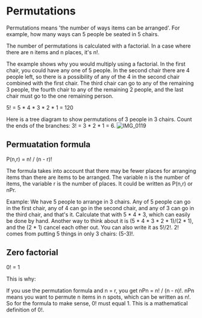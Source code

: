 # Permutations

Permutations means 'the number of ways items can be arranged'. For example, how many ways can 5 people be seated in 5 chairs.

The number of permutations is calculated with a factorial. In a case where there are n items and n places, it's n!.

The example shows why you would multiply using a factorial. In the first chair, you could have any one of 5 people. In the second chair there are 4 people left, so there is a possibility of any of the 4 in the second chair combined with the first chair. The third chair can go to any of the remaining 3 people, the fourth chair to any of the remaining 2 people, and the last chair must go to the one remaining person.

5! = 5 * 4 * 3 * 2 * 1 = 120

Here is a tree diagram to show permutations of 3 people in 3 chairs. Count the ends of the branches: 3! = 3 * 2 * 1 = 6.
![IMG_0119](https://github.com/pzzd/statistics-probability/assets/5471867/1f8ab365-77f4-4a38-a8d5-ccb3fb07da81)

## Permuatation formula

P(n,r) = n! / (n - r)!

The formula takes into account that there may be fewer places for arranging items than there are items to be arranged. The variable n is the number of items, the variable r is the number of places. It could be written as P(n,r) or nPr.

Example: We have 5 people to arrange in 3 chairs. Any of 5 people can go in the first chair, any of 4 can go in the second chair, and any of 3 can go in the third chair, and that's it. Calculate that with 5 * 4 * 3, which can easily be done by hand. Another way to think about it is (5 * 4 * 3 * 2 * 1)/(2 * 1), and the (2 * 1) cancel each other out. You can also write it as 5!/2!. 2! comes from putting 5 things in only 3 chairs: (5-3)!.

## Zero factorial

0! = 1

This is why:

If you use the permutation formula and n = r, you get nPn = n! / (n - n)!. nPn means you want to permute n items in n spots, which can be written as n!. So for the formula to make sense, 0! must equal 1. This is a mathematical definition of 0!.
